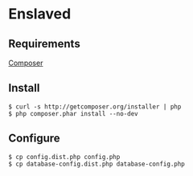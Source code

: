 # Enslaved

Requirements
-----------------------
[Composer](https://getcomposer.org/)


Install
-----------------------
```
$ curl -s http://getcomposer.org/installer | php
$ php composer.phar install --no-dev
```


Configure
-----------------------
```
$ cp config.dist.php config.php
$ cp database-config.dist.php database-config.php
```
